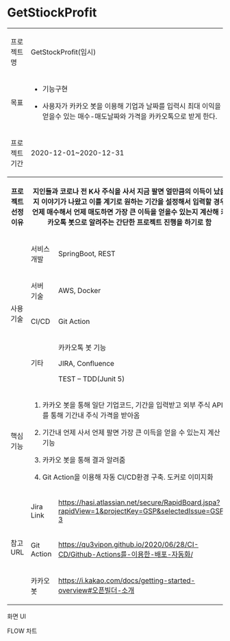 # GetStiockProfit

<table data-layout="default"><colgroup><col style="width: 174.0px;" /><col style="width: 151.0px;" /><col style="width: 435.0px;" /></colgroup>
<tbody>
<tr>
<td data-highlight-colour="#f4f5f7">
<p>프로젝트명</p></td>
<td colspan="2">
<p>GetStockProfit(임시)</p></td></tr>
<tr>
<td data-highlight-colour="#f4f5f7">
<p>목표</p></td>
<td colspan="2">
<ul>
<li>
<p>기능구현</p></li>
<li>
<p>사용자가 카카오 봇을 이용해 기업과 날짜를 입력시 최대 이익을 얻을수 있는 매수-매도날짜와 가격을 카카오톡으로 받게 한다.</p></li></ul></td></tr>
<tr>
<td data-highlight-colour="#f4f5f7">
<p>프로젝트 기간</p></td>
<td colspan="2">
<p>2020-12-01~2020-12-31</p></td></tr>
<tr>
<th>
<p>프로젝트 선정이유</p></th>
<th data-highlight-colour="#ffffff" colspan="2">
<p>지인들과 코로나 전 K사 주식을 사서 지금 팔면 얼만큼의 이득이 났을지 이야기가 나왔고 이를 계기로 원하는 기간을 설정해서 입력할 경우 언제 매수해서 언제 매도하면 가장 큰 이득을 얻을수 있는지 계산해 카카오톡 봇으로 알려주는 간단한 프로젝트 진행을 하기로 함</p></th></tr>
<tr>
<td data-highlight-colour="#f4f5f7" rowspan="4">
<p>사용 기술</p></td>
<td>
<p>서비스 개발</p></td>
<td>
<p>SpringBoot, REST</p></td></tr>
<tr>
<td>
<p>서버 기술</p></td>
<td>
<p>AWS, Docker</p></td></tr>
<tr>
<td>
<p>CI/CD</p></td>
<td>
<p>Git Action</p></td></tr>
<tr>
<td>
<p>기타</p></td>
<td>
<p>카카오톡 봇 기능</p>
<p>JIRA, Confluence</p>
<p>TEST &ndash; TDD(Junit 5)</p></td></tr>
<tr>
<td data-highlight-colour="#f4f5f7">
<p>핵심 기능</p></td>
<td colspan="2">
<ol>
<li>
<p>카카오 봇을 통해 일단 기업코드, 기간을 입력받고 외부 주식 API를 통해 기간내 주식 가격을 받아옴</p></li>
<li>
<p>기간내 언제 사서 언제 팔면 가장 큰 이득을 얻을 수 있는지 계산 기능</p></li>
<li>
<p>카카오 봇을 통해 결과 알려줌</p></li>
<li>
<p>Git Action을 이용해 자동 CI/CD환경 구축. 도커로 이미지화</p></li></ol></td></tr>
<tr>
<td data-highlight-colour="#f4f5f7" rowspan="3">
<p>참고 URL</p></td>
<td>
<p>Jira Link</p></td>
<td>
<p><a href="https://hasi.atlassian.net/secure/RapidBoard.jspa?rapidView=1&amp;projectKey=GSP&amp;selectedIssue=GSP-3">https://hasi.atlassian.net/secure/RapidBoard.jspa?rapidView=1&amp;projectKey=GSP&amp;selectedIssue=GSP-3</a></p></td></tr>
<tr>
<td>
<p>Git Action</p></td>
<td>
<p><a href="https://qu3vipon.github.io/2020/06/28/CI-CD/Github-Actions%EB%A5%BC-%EC%9D%B4%EC%9A%A9%ED%95%9C-%EB%B0%B0%ED%8F%AC-%EC%9E%90%EB%8F%99%ED%99%94/">https://qu3vipon.github.io/2020/06/28/CI-CD/Github-Actions를-이용한-배포-자동화/</a></p></td></tr>
<tr>
<td>
<p>카카오 봇</p></td>
<td>
<p><a href="https://i.kakao.com/docs/getting-started-overview#%EC%98%A4%ED%94%88%EB%B9%8C%EB%8D%94-%EC%86%8C%EA%B0%9C">https://i.kakao.com/docs/getting-started-overview#오픈빌더-소개</a></p></td></tr></tbody></table>
<p />
<p>화면 UI</p><ac:image ac:align="center" ac:layout="center" ac:original-height="720" ac:original-width="1280" ac:alt="목업" ac:width="680"><ri:attachment ri:filename="슬라이드1.JPG" ri:version-at-save="1" /></ac:image>
<p>FLOW 차트</p><ac:image ac:align="center" ac:layout="center" ac:original-height="720" ac:original-width="1280" ac:alt="flow"><ri:attachment ri:filename="슬라이드2.JPG" ri:version-at-save="1" /></ac:image>
<p />
